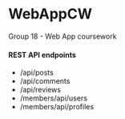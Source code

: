 # WebAppCW
Group 18 - Web App coursework

#### REST API endpoints
- /api/posts
- /api/comments
- /api/reviews
- /members/api/users
- /members/api/profiles
